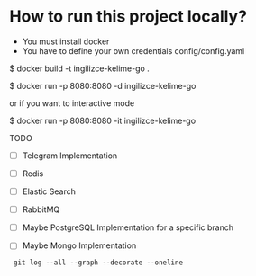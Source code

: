 # How to run this project locally?

- You must install docker
- You have to define your own credentials config/config.yaml

$ docker build -t ingilizce-kelime-go .

$ docker run -p 8080:8080 -d ingilizce-kelime-go

or if you want to interactive mode

$ docker run -p 8080:8080 -it ingilizce-kelime-go

TODO
- [ ] Telegram Implementation

- [ ] Redis

- [ ] Elastic Search

- [ ] RabbitMQ

- [ ] Maybe PostgreSQL Implementation for a specific branch
- [ ] Maybe Mongo Implementation

```
 git log --all --graph --decorate --oneline
```
